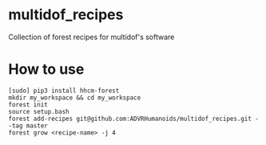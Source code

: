 # multidof_recipes
Collection of forest recipes for multidof's software

# How to use
```
[sudo] pip3 install hhcm-forest
mkdir my_workspace && cd my_workspace
forest init
source setup.bash
forest add-recipes git@github.com:ADVRHumanoids/multidof_recipes.git --tag master
forest grow <recipe-name> -j 4 
```
